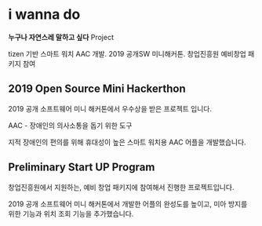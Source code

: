 # i wanna do
  **누구나 자연스레 말하고 싶다** Project  

  tizen 기반 스마트 워치 AAC 개발. 2019 공개SW 미니해커톤. 창업진흥원 예비창업 패키지 참여

## 2019 Open Source Mini Hackerthon
  2019 공개 소프트웨어 미니 해커톤에서 우수상을 받은 프로젝트 입니다.  

  AAC - 장애인의 의사소통을 돕기 위한 도구  

  지적 장애인의 편의를 위해 휴대성이 높은 스마트 워치용 AAC 어플을 개발했습니다.  
  
## Preliminary Start UP Program
  창업진흥원에서 지원하는, 예비 창업 패키지에 참여해서 진행한 프로젝트입니다.  

  2019 공개 소프트웨어 미니 해커톤에서 개발한 어플의 완성도를 높이고, 미아 방지를 위한 기능과 위치 조회 기능을 추가했습니다.  
